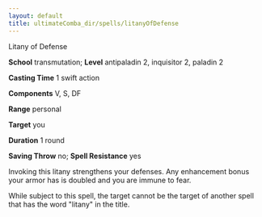 ```yaml
---
layout: default
title: ultimateComba_dir/spells/litanyOfDefense
---
```

Litany of Defense

**School** transmutation; **Level** antipaladin 2, inquisitor 2, paladin 2

**Casting Time** 1 swift action

**Components** V, S, DF

**Range** personal

**Target** you

**Duration** 1 round

**Saving Throw** no; **Spell Resistance** yes

Invoking this litany strengthens your defenses. Any enhancement bonus your armor has is doubled and you are immune to fear.

While subject to this spell, the target cannot be the target of another spell that has the word "litany" in the title.

